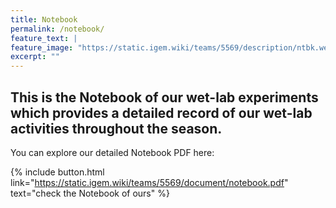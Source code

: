 ```yaml
---
title: Notebook
permalink: /notebook/
feature_text: |
feature_image: "https://static.igem.wiki/teams/5569/description/ntbk.webp"
excerpt: ""
---
```


## This is the Notebook of our wet-lab experiments which provides a detailed record of our wet-lab activities throughout the season.

You can explore our detailed Notebook PDF here:

{% include button.html link="https://static.igem.wiki/teams/5569/document/notebook.pdf" text="check the Notebook of ours" %}
